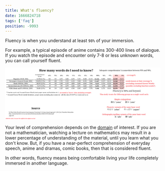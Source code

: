 ```yaml
---
title: What's fluency?
date: 1666824718
tags: ['faq']
position: -9993
---
```


Fluency is when you understand at least `98%` of your immersion.

For example, a typical episode of anime contains 300-400 lines of dialogue.
If you watch the episode and encounter only 7-8 or less unknown words,
you can call yourself fluent.

<p align="center">
	<a href="img/how_many_words_do_i_need.webp">
		<img alt="How many words do I need to know" src="img/how_many_words_do_i_need.webp">
	</a>
</p>

Your level of comprehension depends on the [domain](how-broad-or-narrow-is-a-domain-of-language.html) of interest.
If you are not a mathematician, watching a lecture on mathematics
may result in a lower percentage of understanding of the material,
until you learn what you don't know.
But, if you have a near-perfect comprehension of everyday speech, anime and dramas, comic books,
then that is considered fluent.

In other words,
fluency means being comfortable living your life completely immersed in another language.
